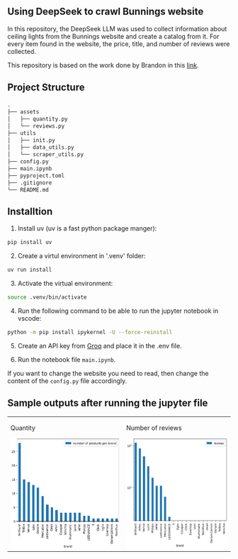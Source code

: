 ## Using DeepSeek to crawl Bunnings website

In this repository, the DeepSeek LLM was used to collect information about ceiling lights from the Bunnings website and create a catalog from it. For every item found in the website, the price, title, and number of reviews were collected. 

This repository is based on the work done by Brandon in this [link](https://www.youtube.com/watch?v=Osl4NgAXvRk). 


## Project Structure
```
.
├── assets
│   ├── quantity.py
│   └── reviews.py 
├── utils
│   ├── init.py 
│   ├── data_utils.py
│   └── scraper_utils.py 
├── config.py 
├── main.ipynb 
├── pyproject.toml 
├── .gitignore 
└── README.md
```

## Installtion
1. Install uv (uv is a fast python package manger):
```bash
pip install uv
```

2. Create a virtul environment in '.venv' folder:

```bash
uv run install
```

3. Activate the virtual environment:
```bash
source .venv/bin/activate
```

4. Run the following command to be able to run the jupyter notebook in vscode: 

```bash
python -m pip install ipykernel -U --force-reinstall
```

5. Create an API key from [Groq](https://console.groq.com/keys) and place it in the .env file.

6. Run the notebook file ```main.ipynb```.

If you want to change the website you need to read, then change the content of the ```config.py``` file accordingly. 


## Sample outputs after running the jupyter file

<table>
  <tr>
    <td>
      <p>Quantity </p>
      <img src="./assets/quantity.png" alt="Quantity" width="380" height="250">
    </td>
    <td>
      <p>Number of reviews</p>
      <img src="./assets/reviews.png" alt="Number of reviews" width="350" height="250">
    </td>
  </tr>
</table>


